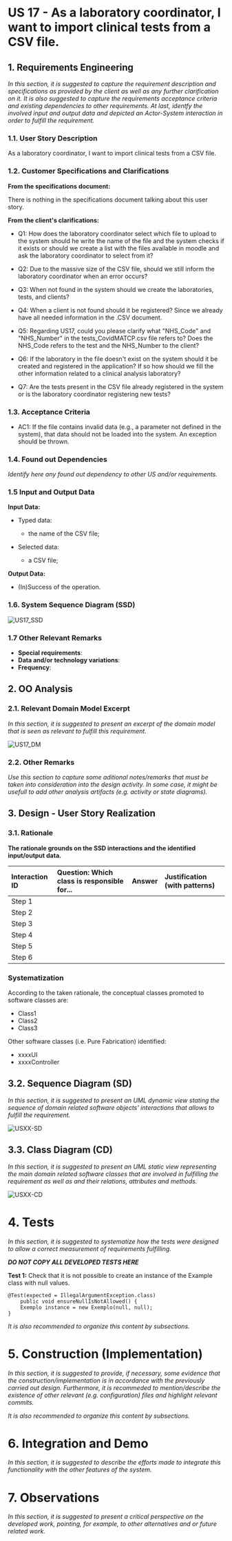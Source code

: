 # US 17 - As a laboratory coordinator, I want to import clinical tests from a CSV file.


## 1. Requirements Engineering

*In this section, it is suggested to capture the requirement description and specifications as provided by the client as well as any further clarification on it. It is also suggested to capture the requirements acceptance criteria and existing dependencies to other requirements. At last, identfy the involved input and output data and depicted an Actor-System interaction in order to fulfill the requirement.*


### 1.1. User Story Description

As a laboratory coordinator, I want to import clinical tests from a CSV file.


### 1.2. Customer Specifications and Clarifications 

**From the specifications document:**

There is nothing in the specifications document talking about this user story.

**From the client's clarifications:**

* Q1: How does the laboratory coordinator select which file to upload to the system should he write the name of the file and the system checks if it exists or should we create a list with the files available in moodle and ask the laboratory coordinator to select from it?
>
* Q2: Due to the massive size of the CSV file, should we still inform the laboratory coordinator when an error occurs?
>
* Q3: When not found in the system should we create the laboratories, tests, and clients?
>
* Q4: When a client is not found should it be registered? Since we already have all needed information in the .CSV document.
>
* Q5: Regarding US17, could you please clarify what "NHS_Code" and "NHS_Number" in the tests_CovidMATCP.csv file refers to? Does the NHS_Code refers to the test and the NHS_Number to the client?
>
* Q6: If the laboratory in the file doesn't exist on the system should it be created and registered in the application? If so how should we fill the other information related to a clinical analysis laboratory?
>   
* Q7: Are the tests present in the CSV file already registered in the system or is the laboratory coordinator registering new tests?
>


### 1.3. Acceptance Criteria

* AC1: If the file contains invalid data (e.g., a parameter not defined in the system), that data should not be loaded into the system. An exception should be thrown.

### 1.4. Found out Dependencies

*Identify here any found out dependency to other US and/or requirements.*

### 1.5 Input and Output Data

**Input Data:**

* Typed data:
    * the name of the CSV file;

* Selected data:
    * a CSV file;

**Output Data:**

* (In)Success of the operation.

### 1.6. System Sequence Diagram (SSD)

![US17_SSD](US17_SSD.svg)


### 1.7 Other Relevant Remarks

* **Special requirements**:
* **Data and/or technology variations**:
* **Frequency**:

## 2. OO Analysis

### 2.1. Relevant Domain Model Excerpt 
*In this section, it is suggested to present an excerpt of the domain model that is seen as relevant to fulfill this requirement.* 

![US17_DM](US17_DM.svg)

### 2.2. Other Remarks

*Use this section to capture some aditional notes/remarks that must be taken into consideration into the design activity. In some case, it might be usefull to add other analysis artifacts (e.g. activity or state diagrams).* 



## 3. Design - User Story Realization 

### 3.1. Rationale

**The rationale grounds on the SSD interactions and the identified input/output data.**

| Interaction ID | Question: Which class is responsible for... | Answer  | Justification (with patterns)  |
|:-------------  |:--------------------- |:------------|:---------------------------- |
| Step 1  		 |							 |             |                              |
| Step 2  		 |							 |             |                              |
| Step 3  		 |							 |             |                              |
| Step 4  		 |							 |             |                              |
| Step 5  		 |							 |             |                              |
| Step 6  		 |							 |             |                              |              

### Systematization ##

According to the taken rationale, the conceptual classes promoted to software classes are: 

 * Class1
 * Class2
 * Class3

Other software classes (i.e. Pure Fabrication) identified: 
 * xxxxUI  
 * xxxxController

## 3.2. Sequence Diagram (SD)

*In this section, it is suggested to present an UML dynamic view stating the sequence of domain related software objects' interactions that allows to fulfill the requirement.* 

![USXX-SD](USXX-SD.svg)

## 3.3. Class Diagram (CD)

*In this section, it is suggested to present an UML static view representing the main domain related software classes that are involved in fulfilling the requirement as well as and their relations, attributes and methods.*

![USXX-CD](USXX-CD.svg)

# 4. Tests 
*In this section, it is suggested to systematize how the tests were designed to allow a correct measurement of requirements fulfilling.* 

**_DO NOT COPY ALL DEVELOPED TESTS HERE_**

**Test 1:** Check that it is not possible to create an instance of the Example class with null values. 

	@Test(expected = IllegalArgumentException.class)
		public void ensureNullIsNotAllowed() {
		Exemplo instance = new Exemplo(null, null);
	}

*It is also recommended to organize this content by subsections.* 

# 5. Construction (Implementation)

*In this section, it is suggested to provide, if necessary, some evidence that the construction/implementation is in accordance with the previously carried out design. Furthermore, it is recommeded to mention/describe the existence of other relevant (e.g. configuration) files and highlight relevant commits.*

*It is also recommended to organize this content by subsections.* 

# 6. Integration and Demo 

*In this section, it is suggested to describe the efforts made to integrate this functionality with the other features of the system.*


# 7. Observations

*In this section, it is suggested to present a critical perspective on the developed work, pointing, for example, to other alternatives and or future related work.*





